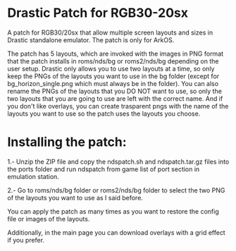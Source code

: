 # Drastic Patch for RGB30-20sx
A patch for RGB30/20sx that allow multiple screen layouts and sizes in Drastic standalone emulator. The patch is only for ArkOS.



The patch has 5 layouts, which are invoked with the images in PNG format that the patch installs in roms/nds/bg or roms2/nds/bg depending on the user setup. Drastic only allows you to use two layouts at a time, so only keep the PNGs of the layouts you want to use in the bg folder (except for bg_horizon_single.png which must always be in the folder). You can also rename the PNGs of the layouts that you DO NOT want to use, so only the two layouts that you are going to use are left with the correct name. And if you don't like overlays, you can create trasparent pngs with the name of the layouts you want to use so the patch uses the layouts you choose.

# Installing the patch:

1.- Unzip the ZIP file and copy the ndspatch.sh and ndspatch.tar.gz files into the ports folder and run ndspatch from game list of port section in emulation station.

2.- Go to  roms/nds/bg folder or roms2/nds/bg folder to select the two PNG of the layouts you want to use as I said before.

You can apply the patch as many times as you want to restore the config file or images of the layouts.

Additionally, in the main page you can download overlays with a grid effect if you prefer.

